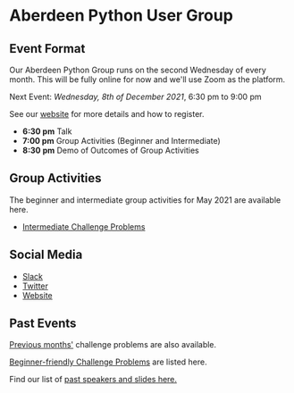 # Aberdeen Python User Group

## Event Format

Our Aberdeen Python Group runs on the second Wednesday of every month. This will be fully online for now and we'll use Zoom as the platform.

Next Event: *Wednesday, 8th of December 2021*, 6:30 pm to 9:00 pm

See our [website](https://pythonaberdeen.github.io) for more details and how to register. 

- **6:30 pm** Talk
- **7:00 pm** Group Activities (Beginner and Intermediate)
- **8:30 pm** Demo of Outcomes of Group Activities

## Group Activities

The beginner and intermediate group activities for May 2021 are available here.

- [Intermediate Challenge Problems](https://github.com/PythonAberdeen/user_group/tree/master/2021-12/intermediate)

## Social Media

- [Slack](https://join.slack.com/t/python-aberdeen/shared_invite/zt-fe4vr06d-TavzVV4ZusCxYLEdCqxsyQ)
- [Twitter](https://twitter.com/pythonaberdeen)
- [Website](https://pythonaberdeen.github.io)

## Past Events

[Previous months'](/previous) challenge problems are also available.

[Beginner-friendly Challenge Problems](beginner.md) are listed here.

Find our list of [past speakers and slides here.](https://github.com/PythonAberdeen/user_group/wiki/Speakers)
